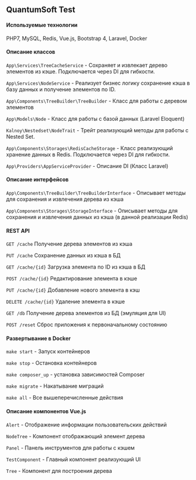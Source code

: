 ## QuantumSoft Test

#### Используемые технологии

PHP7, MySQL, Redis, Vue.js, Bootstrap 4, Laravel, Docker

#### Описание классов

`App\Services\TreeCacheService` - Сохраняет и извлекает дерево элементов из кэше. Подключается через DI для гибкости.

`App\Services\NodeService` - Реализует бизнес логику сохранение кэша в базу данных и получение элементов по ID.

`App\Components\TreeBuilder\TreeBuilder` - Класс для работы с деревом элементов

`App\Models\Node` - Класс для работы с базой данных (Laravel Eloquent)

`Kalnoy\Nestedset\NodeTrait` - Трейт реализующий методы для работы c Nested Set.

`App\Components\Storages\RedisCacheStorage` - Класс реализующий хранение данных в Redis. Подключается через DI для гибкости.

`App\Providers\AppServiceProvider` - Описание DI (Класс Laravel)

#### Описание интерфейсов

`App\Components\TreeBuilder\TreeBuilderInterface` - Описывает методы для сохранения и извлечения дерева из кэша 

`App\Components\Storages\StorageInterface` - Описывает методы для сохранения и извлечения данных из кэша (в данной реализации Redis)

#### REST API

`GET /cache` Получение дерева элементов из кэша

`PUT /cache` Сохранение данных из кэша в БД

`GET /cache/{id}` Загрузка элемента по ID из кэша в БД

`POST /cache/{id}` Редактирование элемента в кэше

`PUT /cache/{id}` Добавление нового элемента в кэш

`DELETE /cache/{id}` Удаление элемента в кэше

`GET /db` Получение дерева элементов из БД (эмуляция для UI)

`POST /reset` Сброс приложения к первоначальному состоянию

#### Развертывание в Docker

`make start` - Запуск контейнеров

`make stop` - Остановка контейнеров

`make composer_up` - установка зависимостей Сomposer

`make migrate` - Накатывание миграций

`make all` - Все вышеперечисленные действия

#### Описание компонентов Vue.js

`Alert` - Отображение информации пользовательских действий

`NodeTree` - Компонент отображающий элемент дерева

`Panel` - Панель инструментов для работы с кэшем 

`TestComponent` - Главный компонент реализующий UI

`Tree` - Компонент для построения дерева
